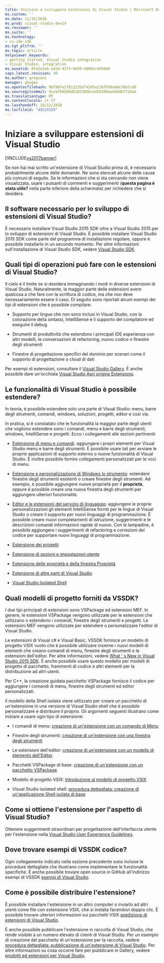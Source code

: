 ```yaml
---
title: Iniziare a sviluppare estensioni di Visual Studio | Microsoft Docs
ms.custom: ''
ms.date: 11/15/2016
ms.prod: visual-studio-dev14
ms.reviewer: ''
ms.suite: ''
ms.technology:
- vs-ide-sdk
ms.tgt_pltfrm: ''
ms.topic: article
helpviewer_keywords:
- getting started, Visual Studio integration
- Visual Studio, integration
ms.assetid: 8fe5e2ab-a424-4173-9d39-dd082c4d58d0
caps.latest.revision: 30
ms.author: gregvanl
manager: ghogen
ms.openlocfilehash: 96f98fe27812235d742d5a116f930ab8e70b2cd0
ms.sourcegitcommit: 9ceaf69568d61023868ced59108ae4dd46f720ab
ms.translationtype: MT
ms.contentlocale: it-IT
ms.lasthandoff: 10/12/2018
ms.locfileid: "49224159"
---
```

# <a name="starting-to-develop-visual-studio-extensions"></a>Iniziare a sviluppare estensioni di Visual Studio
[!INCLUDE[vs2017banner](../includes/vs2017banner.md)]

Se non hai mai scritto un'estensione di Visual Studio prima di, è necessario probabilmente alcune delle domande. Ne sono elencati alcune delle cause più comuni di seguito. Se le informazioni che si sta cercando non viene visualizzata, usare i pulsanti di commenti e suggerimenti (**questa pagina è stata utile?** nella parte inferiore della schermata) per richiedere che si desidera.  
  
## <a name="what-software-do-i-need-to-develop-visual-studio-extensions"></a>Il software necessario per lo sviluppo di estensioni di Visual Studio?  
 È necessario installare Visual Studio 2015 SDK oltre a Visual Studio 2015 per lo sviluppo di estensioni di Visual Studio.   È possibile installare Visual Studio 2015 SDK come parte del programma di installazione regolare, oppure è possibile installarlo in un secondo momento. Per altre informazioni sull'installazione di Visual Studio SDK, vedere [Visual Studio SDK](../extensibility/visual-studio-sdk.md).  
  
## <a name="what-kinds-of-things-can-i-do-with-visual-studio-extensions"></a>Quali tipi di operazioni può fare con le estensioni di Visual Studio?  
 Il cielo è il limite se si desidera immaginando i modi in diverse estensioni di Visual Studio. Naturalmente, la maggior parte delle estensioni avere qualcosa a che fare con la scrittura di codice, ma che non deve necessariamente essere il caso. Di seguito sono riportati alcuni esempi dei tipi di estensioni che è possibile compilare:  
  
-   Supporto per lingue che non sono inclusi in Visual Studio, con la colorazione della sintassi, IntelliSense e il supporto del compilatore ed eseguire il debug  
  
-   Strumenti di produttività che estendono i principali IDE esperienza con altri modelli, le conversazioni di refactoring, nuovo codice o finestre degli strumenti  
  
-   Finestre di progettazione specifici del dominio per scenari come il supporto di progettazione o cloud di dati  
  
 Per esempi di estensioni, consultare il [Visual Studio Gallery](https://visualstudiogallery.msdn.microsoft.com/). È anche possibile dare un'occhiata [Visual Studio Apri origine Extensions](https://github.com/Microsoft/extendvs/blob/master/CommunityExtensions.md).  
  
## <a name="which-visual-studio-features-can-i-extend"></a>Le funzionalità di Visual Studio è possibile estendere?  
 In teoria, è possibile estendere solo una parte di Visual Studio: menu, barre degli strumenti, comandi, windows, soluzioni, progetti, editor e così via.  
  
 In pratica, si è constatato che le funzionalità la maggior parte degli utenti che vogliono estendere sono i comandi, menu e barre degli strumenti, windows, IntelliSense e progetti. Ecco i collegamenti alle sezioni pertinenti:  
  
-   [Estensione di menu e comandi](../extensibility/extending-menus-and-commands.md): aggiungere i propri elementi per Visual Studio menu e barre degli strumenti. È possibile usare tali per avviare le proprie applicazioni di supporto esterno o nuove funzionalità di Visual Studio. È inoltre possibile fornire collegamenti personalizzati per le voci di menu.  
  
-   [Estensione e personalizzazione di Windows lo strumento](../extensibility/extending-and-customizing-tool-windows.md): estendere finestre degli strumenti esistenti o creare finestre degli strumenti. Ad esempio, è possibile aggiungere nuove proprietà per il **proprietà**, oppure è possibile creare una nuova finestra degli strumenti per aggiungere ulteriori funzionalità.  
  
-   [Editor e le estensioni del servizio di linguaggio](../extensibility/editor-and-language-service-extensions.md): aggiungere le proprie personalizzazioni gli elementi IntelliSense forniti per le lingue di Visual Studio o creare il supporto per nuovi linguaggi di programmazione. È possibile creare nuovi completamenti di istruzione, suggerimenti e le descrizioni comandi informazioni rapide di nuovo. Con le lampadine, è possibile aggiungere i suggerimenti di refactoring e correzioni del codice per supportare nuovi linguaggi di programmazione.  
  
-   [Estensione dei progetti](../extensibility/extending-projects.md)  
  
-   [Estensione di opzioni e impostazioni utente](../extensibility/extending-user-settings-and-options.md)  
  
-   [Estensione delle proprietà e della finestra Proprietà](../extensibility/extending-properties-and-the-property-window.md)  
  
-   [Estensione di altre parti di Visual Studio](../extensibility/extending-other-parts-of-visual-studio.md)  
  
-   [Visual Studio Isolated Shell](../extensibility/visual-studio-isolated-shell.md)  
  
##  <a name="BKMK_ProjectTemplate"></a> Quali modelli di progetto forniti da VSSDK?  
 I due tipi principali di estensioni sono VSPackage ed estensioni MEF. In genere, le estensioni VSPackage vengono utilizzate per le estensioni che utilizzano o estendono i comandi, finestre degli strumenti e progetti. Le estensioni MEF vengono utilizzate per estendere o personalizzare l'editor di Visual Studio.  
  
 Le estensioni di Visual c# e Visual Basic, VSSDK fornisce un modello di progetto VSIX vuoto che è possibile utilizzare insieme i nuovi modelli di elementi che creano comandi di menu, finestre degli strumenti e le estensioni dell'editor. Per altre informazioni, vedere [What ' s New in Visual Studio 2015 SDK](../extensibility/what-s-new-in-the-visual-studio-2015-sdk.md). È anche possibile usare questo modello per modelli di progetto di pacchetto, frammenti di codice e altri elementi per la distribuzione ad altri utenti.  
  
 Per C++, la creazione guidata pacchetto VSPackage fornisce il codice per aggiungere i comandi di menu, finestre degli strumenti ed editor personalizzati.  
  
 Il modello della Shell isolata viene utilizzato per creare un pacchetto di un'estensione in una versione di Visual Studio shell che è possibile personalizzare e distribuire il proprio. Gli argomenti seguenti illustrano come iniziare a usare ogni tipo di estensione:  
  
-   I comandi di menu: [creazione di un'estensione con un comando di Menu](../extensibility/creating-an-extension-with-a-menu-command.md)  
  
-   Finestre degli strumenti: [creazione di un'estensione con una finestra degli strumenti](../extensibility/creating-an-extension-with-a-tool-window.md)  
  
-   Le estensioni dell'editor: [creazione di un'estensione con un modello di elemento dell'Editor](../extensibility/creating-an-extension-with-an-editor-item-template.md)  
  
-   Pacchetti VSPackage di base: [creazione di un'estensione con un pacchetto VSPackage](../extensibility/creating-an-extension-with-a-vspackage.md)  
  
-   Modello di progetto VSIX: [Introduzione al modello di progetto VSIX](../extensibility/getting-started-with-the-vsix-project-template.md)  
  
-   Visual Studio isolated shell: [procedura dettagliata: creazione di un'applicazione Shell isolata di base](../extensibility/walkthrough-creating-a-basic-isolated-shell-application.md)  
  
## <a name="how-do-i-get-my-extension-to-look-like-visual-studio"></a>Come si ottiene l'estensione per l'aspetto di Visual Studio?  
 Ottenere suggerimenti straordinari per progettazione dell'interfaccia utente per l'estensione nella [Visual Studio User Experience Guidelines](../extensibility/ux-guidelines/visual-studio-user-experience-guidelines.md).  
  
## <a name="where-can-i-find-examples-of-vssdk-code"></a>Dove trovare esempi di VSSDK codice?  
 Ogni collegamento indicato nella sezione precedente sono incluse le procedure dettagliate che illustrano come implementare le funzionalità specifiche. È anche possibile trovare open source in GitHub all'indirizzo esempi di VSSDK [esempi di Visual Studio](https://aka.ms/vs2015sdksamples).  
  
## <a name="how-can-i-distribute-my-extension"></a>Come è possibile distribuire l'estensione?  
 È possibile installare l'estensione in un altro computer o inviarlo ad altri utenti come file con estensione VSIX, che si installa facendovi doppio clic. È possibile trovare ulteriori informazioni sui pacchetti VSIX [spedizione di estensioni di Visual Studio](../extensibility/shipping-visual-studio-extensions.md).  
  
 È anche possibile pubblicare l'estensione in raccolta di Visual Studio, che rende visibile a un numero elevato di clienti di Visual Studio. Per un esempio di creazione del pacchetto di un'estensione per la raccolta, vedere [procedura dettagliata: pubblicazione di un'estensione di Visual Studio](../extensibility/walkthrough-publishing-a-visual-studio-extension.md). Per altre informazioni su cosa occorre fare per pubblicare in Gallery, vedere [prodotti ed estensioni per Visual Studio](https://visualstudiogallery.msdn.microsoft.com/).

